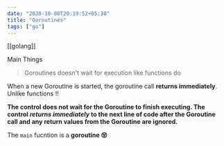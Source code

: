```yaml
---
date: "2020-10-08T20:19:52+05:30"
title: "Goroutines"
tags: ["go"]
---
```

[[golang]]

Main Things

> Goroutines doesn't wait for execution like functions do

When a new Goroutine is started, the goroutine call **returns immediately**. Unlike functions !!


**The control does not wait for the Goroutine to finish executing. The control _returns immediately_ to the next line of code after the Goroutine call and any return values from the Goroutine are ignored.**

The `main` fucntion is a **goroutine 😵**
